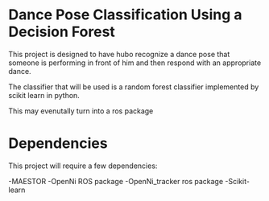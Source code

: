 Dance Pose Classification Using a Decision Forest
=================================================

This project is designed to have hubo recognize a dance pose that someone is performing in front of him and 
then respond with an appropriate dance. 

The classifier that will be used is a random forest classifier implemented by scikit learn in python. 

This may evenutally turn into a ros package

Dependencies
============

This project will require a few dependencies:

-MAESTOR
-OpenNi ROS package
-OpenNi_tracker ros package
-Scikit-learn